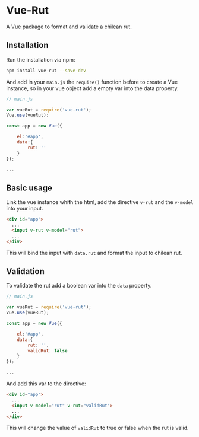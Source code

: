 # Vue-Rut

A Vue package to format and validate a chilean rut.
 
## Installation

Run the installation via npm:

```bash
npm install vue-rut --save-dev
```

And add in your `main.js`  the `require()` function before to create a Vue instance, so in your vue object add a empty var into the data property.

```javascript
// main.js

var vueRut = require('vue-rut');
Vue.use(vueRut);

const app = new Vue({

    el:'#app',
    data:{
        rut: ''
    }
});

...

```
## Basic usage

Link the vue instance whith the html, add the directive `v-rut` and the `v-model` into your input.

```html
<div id="app">
  ...
  <input v-rut v-model="rut">
  ...
</div>
```

This will bind the input with `data.rut` and format the input to chilean rut.

## Validation

To validate the rut add a boolean var into the `data` property.

```javascript
// main.js

var vueRut = require('vue-rut');
Vue.use(vueRut);

const app = new Vue({

    el:'#app',
    data:{
        rut: '',
        validRut: false
    }
});

...

```
And add this var to the directive:

```html
<div id="app">
  ...
  <input v-model="rut" v-rut="validRut">
  ...
</div>
```
This will change the value of `validRut` to true or false when the rut is valid.
